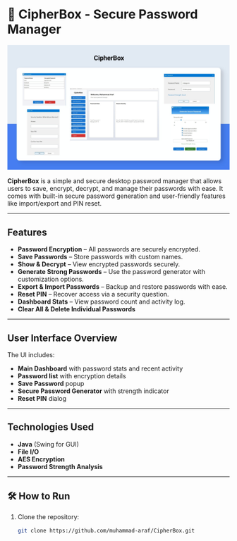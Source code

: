 # 🔐 CipherBox - Secure Password Manager

![CipherBox Interface](./CipherBOXLento.jpg)

**CipherBox** is a simple and secure desktop password manager that allows users to save, encrypt, decrypt, and manage their passwords with ease. It comes with built-in secure password generation and user-friendly features like import/export and PIN reset.

---

##  Features

-  **Password Encryption** – All passwords are securely encrypted.
-  **Save Passwords** – Store passwords with custom names.
-  **Show & Decrypt** – View encrypted passwords securely.
-  **Generate Strong Passwords** – Use the password generator with customization options.
-  **Export & Import Passwords** – Backup and restore passwords with ease.
-  **Reset PIN** – Recover access via a security question.
-  **Dashboard Stats** – View password count and activity log.
-  **Clear All & Delete Individual Passwords**

---

##  User Interface Overview

The UI includes:
- **Main Dashboard** with password stats and recent activity
- **Password list** with encryption details
- **Save Password** popup
- **Secure Password Generator** with strength indicator
- **Reset PIN** dialog

---

##  Technologies Used

- **Java** (Swing for GUI)
- **File I/O**
- **AES Encryption**
- **Password Strength Analysis**

---

## 🛠️ How to Run

1. Clone the repository:
   ```bash
   git clone https://github.com/muhammad-araf/CipherBox.git
